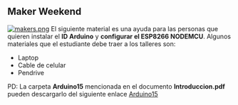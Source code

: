 ## Maker Weekend
[![makers.png](https://i.postimg.cc/FsgMf15B/makers.png)](https://postimg.cc/8jcK9pCR)
El siguiente material es una ayuda para las personas que quieren instalar el **ID Arduino** y **configurar el ESP8266 NODEMCU**.
Algunos materiales que el estudiante debe traer a los talleres son:

* Laptop
* Cable de celular
* Pendrive


PD:   La carpeta **Arduino15** mencionada en el documento **Introduccion.pdf** pueden descargarlo del siguiente enlace [Arduino15](https://drive.google.com/file/d/1z6A80Z6aNMY5siPtWzdxYOaEjFUsiiZD/view?usp=sharing)
